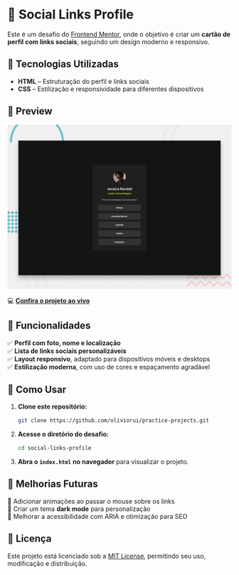 # 🔗 Social Links Profile  

Este é um desafio do [Frontend Mentor](https://www.frontendmentor.io/), onde o objetivo é criar um **cartão de perfil com links sociais**, seguindo um design moderno e responsivo.  

## 🚀 Tecnologias Utilizadas  

- **HTML** – Estruturação do perfil e links sociais  
- **CSS** – Estilização e responsividade para diferentes dispositivos  

## 📸 Preview  

![Social Links Profile Preview](./design/preview.jpg)  

💻 **[Confira o projeto ao vivo](https://oliviorui.github.io/practice-projects/html-css/social-links-profile/index.html)**

## 📌 Funcionalidades  

✅ **Perfil com foto, nome e localização**  
✅ **Lista de links sociais personalizáveis**  
✅ **Layout responsivo**, adaptado para dispositivos móveis e desktops  
✅ **Estilização moderna**, com uso de cores e espaçamento agradável  

## 📂 Como Usar  

1. **Clone este repositório:**  
   ```bash
   git clone https://github.com/oliviorui/practice-projects.git
   ```  
2. **Acesse o diretório do desafio:**  
   ```bash
   cd social-links-profile
   ```  
3. **Abra o `index.html` no navegador** para visualizar o projeto.  

## 🔧 Melhorias Futuras  

🚀 Adicionar animações ao passar o mouse sobre os links  
🚀 Criar um tema **dark mode** para personalização  
🚀 Melhorar a acessibilidade com ARIA e otimização para SEO  

## 📜 Licença  

Este projeto está licenciado sob a [MIT License](LICENSE), permitindo seu uso, modificação e distribuição.  